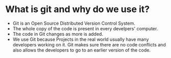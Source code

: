# What is git and why do we use it? 

- Git is an Open Source Distributed Version Control System.
- The whole copy of the code is present in every develpers' computer.
- The code in Git changes as more is added.
- We use Git because Projects in the real world usually have many developers working on it. Git makes sure there are no code conflicts and also allows the developers to go to an earlier version of the code.